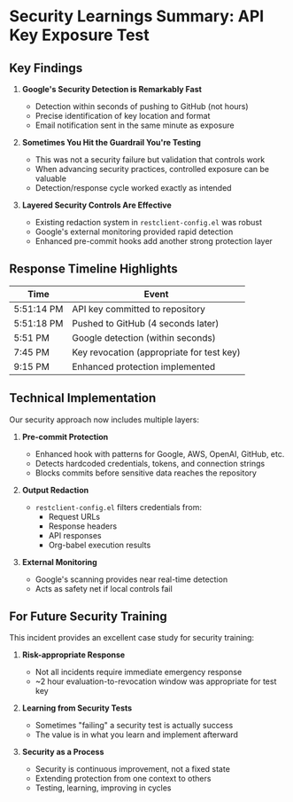 # Security Learnings Summary: API Key Exposure Test

## Key Findings

1. **Google's Security Detection is Remarkably Fast**
   - Detection within seconds of pushing to GitHub (not hours)
   - Precise identification of key location and format
   - Email notification sent in the same minute as exposure

2. **Sometimes You Hit the Guardrail You're Testing**
   - This was not a security failure but validation that controls work
   - When advancing security practices, controlled exposure can be valuable
   - Detection/response cycle worked exactly as intended

3. **Layered Security Controls Are Effective**
   - Existing redaction system in `restclient-config.el` was robust
   - Google's external monitoring provided rapid detection
   - Enhanced pre-commit hooks add another strong protection layer

## Response Timeline Highlights

| Time | Event |
|------|-------|
| 5:51:14 PM | API key committed to repository |
| 5:51:18 PM | Pushed to GitHub (4 seconds later) |
| 5:51 PM | Google detection (within seconds) |
| 7:45 PM | Key revocation (appropriate for test key) |
| 9:15 PM | Enhanced protection implemented |

## Technical Implementation

Our security approach now includes multiple layers:

1. **Pre-commit Protection**
   - Enhanced hook with patterns for Google, AWS, OpenAI, GitHub, etc.
   - Detects hardcoded credentials, tokens, and connection strings
   - Blocks commits before sensitive data reaches the repository

2. **Output Redaction**
   - `restclient-config.el` filters credentials from:
     - Request URLs
     - Response headers
     - API responses
     - Org-babel execution results

3. **External Monitoring**
   - Google's scanning provides near real-time detection
   - Acts as safety net if local controls fail

## For Future Security Training

This incident provides an excellent case study for security training:

1. **Risk-appropriate Response**
   - Not all incidents require immediate emergency response
   - ~2 hour evaluation-to-revocation window was appropriate for test key

2. **Learning from Security Tests**
   - Sometimes "failing" a security test is actually success
   - The value is in what you learn and implement afterward

3. **Security as a Process**
   - Security is continuous improvement, not a fixed state
   - Extending protection from one context to others
   - Testing, learning, improving in cycles